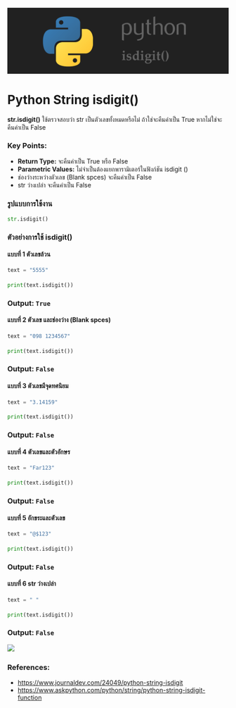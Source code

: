 ![](images/day-2.png)

# Python String isdigit()

 **str.isdigit()** ใช้ตรวจสอบว่า str เป็นตัวเลขทั้งหมดหรือไม่ ถ้าใช่จะคืนค่าเป็น True หากไม่ใช่จะคืนค่าเป็น False 

### Key Points:

- **Return Type:** จะคืนค่าเป็น True หรือ False
- **Parametric Values:** ไม่จำเป็นต้องแยกพารามิเตอร์ในฟังก์ชัน isdigit ()
- ช่องว่างระหว่างตัวเลข (Blank spces) จะคืนค่าเป็น False
- str ว่างเปล่า จะคืนค่าเป็น False

### รูปแบบการใช้งาน

```python 
str.isdigit()
```

### ตัวอย่างการใช้ isdigit() 

#### แบบที่ 1 ตัวเลขล้วน
```python
text = "5555" 

print(text.isdigit())
```

### Output: `True`

#### แบบที่ 2 ตัวเลข และช่องว่าง (Blank spces)
```python
text = "098 1234567" 

print(text.isdigit())
```

### Output: `False`

#### แบบที่ 3 ตัวเลขมีจุดทศนิยม
```python
text = "3.14159" 

print(text.isdigit())
```

### Output: `False`

#### แบบที่ 4 ตัวเลขและตัวอักษร
```python
text = "Far123" 

print(text.isdigit())
```

### Output: `False`

#### แบบที่ 5 อักขระและตัวเลข
```python
text = "@$123" 

print(text.isdigit())
```

### Output: `False`

#### แบบที่ 6 str ว่างเปล่า
```python
text = " " 

print(text.isdigit())
```

### Output: `False`
![](images/day-2-2.png)

### References:

- https://www.journaldev.com/24049/python-string-isdigit
- https://www.askpython.com/python/string/python-string-isdigit-function


